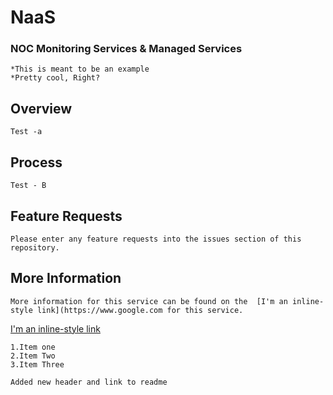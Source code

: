 # NaaS

###	NOC Monitoring Services & Managed Services

	*This is meant to be an example
	*Pretty cool, Right? 
		 
## Overview
	Test -a
## Process
	Test - B
## Feature Requests
	Please enter any feature requests into the issues section of this repository.
	
	
## More Information
	More information for this service can be found on the  [I'm an inline-style link](https://www.google.com for this service.

[I'm an inline-style link](https://www.google.com)

	1.Item one
	2.Item Two
	3.Item Three
	
	Added new header and link to readme


